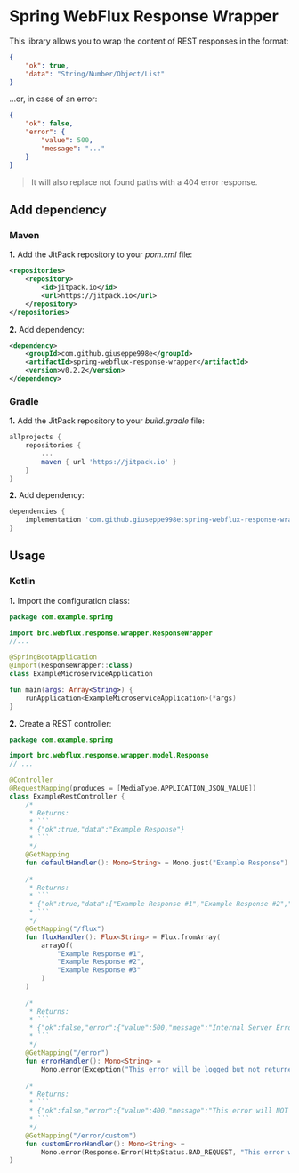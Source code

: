 # Spring WebFlux Response Wrapper
This library allows you to wrap the content of REST responses in the format:
```json
{
    "ok": true,
    "data": "String/Number/Object/List"
}
```
...or, in case of an error:
```json
{
    "ok": false,
    "error": {
        "value": 500,
        "message": "..."
    }
}
```

> It will also replace not found paths with a 404 error response.

## Add dependency
### Maven
**1.** Add the JitPack repository to your _pom.xml_ file:
```xml
<repositories>
    <repository>
        <id>jitpack.io</id>
        <url>https://jitpack.io</url>
    </repository>
</repositories>
```
**2.** Add dependency:
```xml
<dependency>
    <groupId>com.github.giuseppe998e</groupId>
    <artifactId>spring-webflux-response-wrapper</artifactId>
    <version>v0.2.2</version>
</dependency>
```

### Gradle
**1.** Add the JitPack repository to your _build.gradle_ file:
```groovy
allprojects {
    repositories {
        ...
        maven { url 'https://jitpack.io' }
    }
}
```
**2.** Add dependency:
```groovy
dependencies {
    implementation 'com.github.giuseppe998e:spring-webflux-response-wrapper:v0.2.2'
}
```

## Usage
### Kotlin
**1.** Import the configuration class:
```kotlin
package com.example.spring

import brc.webflux.response.wrapper.ResponseWrapper
//...

@SpringBootApplication
@Import(ResponseWrapper::class)
class ExampleMicroserviceApplication

fun main(args: Array<String>) {
    runApplication<ExampleMicroserviceApplication>(*args)
}
```
**2.** Create a REST controller:
```kotlin
package com.example.spring

import brc.webflux.response.wrapper.model.Response
// ...

@Controller
@RequestMapping(produces = [MediaType.APPLICATION_JSON_VALUE])
class ExampleRestController {
    /*
     * Returns:
     * ```
     * {"ok":true,"data":"Example Response"}
     * ```
     */
    @GetMapping
    fun defaultHandler(): Mono<String> = Mono.just("Example Response")
    
    /*
     * Returns:
     * ```
     * {"ok":true,"data":["Example Response #1","Example Response #2","Example Response #3"]}
     * ```
     */
    @GetMapping("/flux")
    fun fluxHandler(): Flux<String> = Flux.fromArray(
        arrayOf(
            "Example Response #1",
            "Example Response #2",
            "Example Response #3"
        )
    )
    
    /*
     * Returns:
     * ```
     * {"ok":false,"error":{"value":500,"message":"Internal Server Error"}}
     * ```
     */
    @GetMapping("/error")
    fun errorHandler(): Mono<String> =
        Mono.error(Exception("This error will be logged but not returned (Code: 500 - INTERNAL SERVER ERROR)"))
    
    /*
     * Returns:
     * ```
     * {"ok":false,"error":{"value":400,"message":"This error will NOT be logged, but returned"}}
     * ```
     */
    @GetMapping("/error/custom")
    fun customErrorHandler(): Mono<String> =
        Mono.error(Response.Error(HttpStatus.BAD_REQUEST, "This error wont be logged but returned"))
}
```
